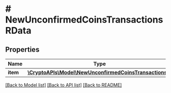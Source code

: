# # NewUnconfirmedCoinsTransactionsRData

## Properties

Name | Type | Description | Notes
------------ | ------------- | ------------- | -------------
**item** | [**\CryptoAPIs\Model\NewUnconfirmedCoinsTransactionsRI**](NewUnconfirmedCoinsTransactionsRI.md) |  |

[[Back to Model list]](../../README.md#models) [[Back to API list]](../../README.md#endpoints) [[Back to README]](../../README.md)
